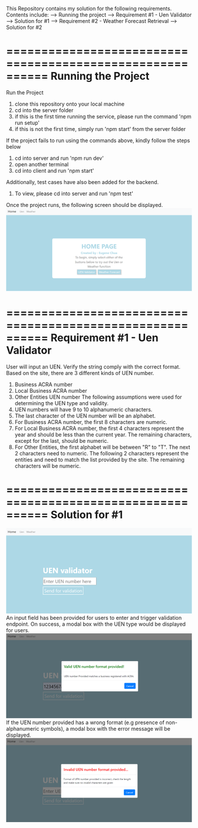 This Repository contains my solution for the following requirements.
Contents include: 
 --> Running the project
 --> Requirement #1 - Uen Validator
 --> Solution for #1
 --> Requirement #2 - Weather Forecast Retrieval
 --> Solution for #2

==========================================================
 Running the Project
==========================================================
Run the Project
1. clone this repository onto your local machine
2. cd into the server folder 
3. if this is the first time running the service, please run the command 'npm run setup'
4. if this is not the first time, simply run 'npm start' from the server folder

If the project fails to run using the commands above, kindly follow the steps below
1. cd into server and run 'npm run dev'
2. open another terminal
3. cd into client and run 'npm start'

Additionally, test cases have also been added for the backend. 
1. To view, please cd into server and run 'npm test'

Once the project runs, the following screen should be displayed.
![Screenshot](home.png)


==========================================================
Requirement #1 - Uen Validator
==========================================================
User will input an UEN. Verify the string comply with the correct format. Based on the site, there are 3 different kinds of UEN number.
1. Business ACRA number
2. Local Business ACRA number
3. Other Entities UEN number
The following assumptions were used for determining the UEN type and validity.
1. UEN numbers will have 9 to 10 alphanumeric characters.
2. The last character of the UEN number will be an alphabet.
2. For Business ACRA number, the first 8 characters are numeric.
3. For Local Business ACRA number, the first 4 characters represent the year and should be less than the current year. The remaining characters, except for the last, should be numeric.
4. For Other Entities, the first alphabet will be between "R" to "T". The next 2 characters need to numeric. The following 2 characters represent the entities and need to match the list provided by the site. The remaining characters will be numeric.

==========================================================
Solution for #1
==========================================================
![Screenshot](uen.png)
An input field has been provided for users to enter and trigger validation endpoint.
On success, a modal box with the UEN type would be displayed for users.
![Screenshot](validUen.png)
If the UEN number provided has a wrong format (e.g presence of non-alphanumeric symbols), a modal box with the error message will be displayed.
![Screenshot](invalidUen.png)
